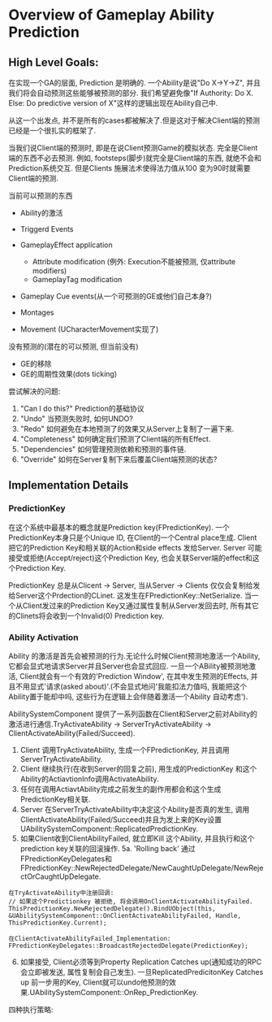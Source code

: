 # Overview of Gameplay Ability Prediction

## High Level Goals:
在实现一个GA的层面, Prediction 是明确的. 一个Ability是说"Do X->Y->Z", 并且我们将会自动预测这些能够被预测的部分. 我们希望避免像"If Authority: Do X. Else: Do predictive version of X"这样的逻辑出现在Ability自己中.

从这一个出发点, 并不是所有的cases都被解决了.但是这对于解决Client端的预测已经是一个很扎实的框架了.

当我们说Client端的预测时, 即是在说Client预测Game的模拟状态. 完全是Client端的东西不必去预测. 例如, footsteps(脚步)就完全是Client端的东西, 就绝不会和Prediction系统交互. 但是Clients 施展法术使得法力值从100 变为90时就需要Client端的预测.

当前可以预测的东西
* Ability的激活
* Triggerd Events
* GameplayEffect application
    * Attribute modification (例外: Execution不能被预测, 仅attribute modifiers)
    * GameplayTag modification
* Gameplay Cue events(从一个可预测的GE或他们自己本身?)

* Montages
* Movement (UCharacterMovement实现了)

没有预测的(潜在的可以预测, 但当前没有)
* GE的移除
* GE的周期性效果(dots ticking)

尝试解决的问题:
1. "Can I do this?" Prediction的基础协议
2. "Undo" 当预测失败时, 如何UNDO?
3. "Redo" 如何避免在本地预测了的效果又从Server上复制了一遍下来.
4. "Completeness" 如何确定我们预测了Client端的所有Effect.
5. "Dependencies" 如何管理预测依赖和预测的事件链.
6. "Override" 如何在Server复制下来后覆盖Client端预测的状态?

## Implementation Details

### PredictionKey
在这个系统中最基本的概念就是Prediction key(FPredictionKey). 一个PredictionKey本身只是个Unique ID, 在Client的一个Central place生成. Client 把它的Prediction Key和相关联的Action和side effects 发给Server. Server 可能接受或拒绝(Accept/reject)这个Prediction Key, 也会关联Server端的effect和这个Prediction Key.

PredictionKey 总是从Clicent -> Server, 当从Server -> Clients 仅仅会复制给发给Server这个Prdection的CLinet. 这发生在FPredictionKey::NetSerialize. 当一个从Client发过来的Prediction Key又通过属性复制从Server发回去时, 所有其它的Clinets将会收到一个Invalid(0) Prediction key.

### Ability Activation
Ability 的激活是首先会被预测的行为.无论什么时候Client预测地激活一个Ability, 它都会显式地请求Server并且Server也会显式回应. 一旦一个ABility被预测地激活, Client就会有一个有效的'Prediction Window', 在其中发生预测的Effects, 并且不用显式'请求(asked about)'.(不会显式地问'我能扣法力值吗, 我能把这个Ability置于能却中吗, 这些行为在逻辑上会伴随着激活一个Ability 自动考虑').

AbilitySystemComponent 提供了一系列函数在Client和Server之前对Ability的激活进行通信.TryActivateAbility -> ServerTryActivateAbility -> ClientActivateAbility(Failed/Succeed).

1. Client 调用TryActivateAbility, 生成一个FPredictionKey, 并且调用ServerTryActivateAbility.
2. Client 继续执行(在收到Server的回复之前), 用生成的PredictionKey 和这个Ability的ActiavtionInfo调用ActivateAbility.
3. 任何在调用ActiavtAbility完成之前发生的副作用都会和这个生成PredictionKey相关联.
4. Server 在ServerTryActivateAbility中决定这个Ability是否真的发生, 调用ClientActivateAbility(Failed/Succeed)并且为发上来的Key设置UAbilitySystemComponent::ReplicatedPredictionKey.
5. 如果Client收到ClientAbilityFailed, 就立即Kill 这个Ability, 并且执行和这个prediction key关联的回滚操作.
    5a. 'Rolling back' 通过FPredictionKeyDelegates和FPredictionKey::NewRejectedDelegate/NewCaughtUpDelegate/NewRejectOrCaughtUpDelegate.
```
在TryActivateAbility中注册回调:
// 如果这个Predictionkey 被拒绝, 将会调用OnClientActivateAbilityFailed.
ThisPredictionKey.NewRejectedDelegate().BindUObject(this, &UAbilitySystemComponent::OnClientActivateAbilityFailed, Handle, ThisPredictionKey.Current);

在ClientActivateAbilityFailed_Implementation:
FPredictionKeyDelegates::BroadcastRejectedDelegate(PredictionKey);
```

6. 如果接受, Client必须等到Property Replication Catches up(通知成功的RPC会立即被发送, 属性复制会自己发生). 一旦ReplicatedPredicitonKey Catches up 前一步用的Key, Client就可以undo他预测的效果.UAbilitySystemComponent::OnRep_PredictionKey.


四种执行策略:
```c++
		
```